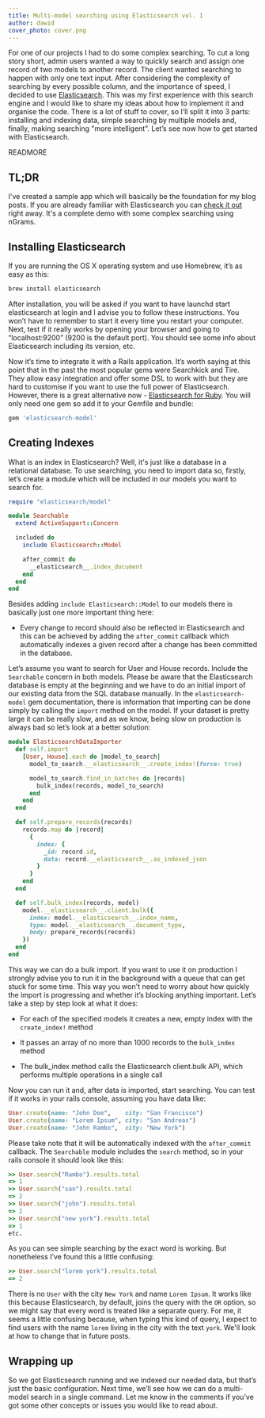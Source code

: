 ```yaml
---
title: Multi-model searching using Elasticsearch vol. 1
author: dawid
cover_photo: cover.png
---
```


For one of our projects I had to do some complex searching. To cut a long story short, admin users wanted
a way to quickly search and assign one record of two models to another record. The client wanted searching
to happen with only one text input. After considering the complexity of searching by every possible column,
and the importance of speed, I decided to use [Elasticsearch](https://www.elastic.co/products/elasticsearch).
This was my first experience with this search engine and I would like to share my ideas about how to
implement it and organise the code. There is a lot of stuff to cover, so I’ll split it into 3 parts:
installing and indexing data, simple searching by multiple models and, finally, making searching
"more intelligent". Let’s see now how to get started with Elasticsearch.

READMORE

## TL;DR

I've created a sample app which will basically be the foundation for my blog posts. If you are
already familiar with Elasticsearch you can [check it out](https://github.com/Ragnarson/elastic_search_demo)
right away. It's a complete demo with some complex searching using nGrams.

## Installing Elasticsearch

If you are running the OS X operating system and use Homebrew, it’s as easy as this:

```sh
brew install elasticsearch
```

After installation, you will be asked if you want to have launchd start elasticsearch at login and I
advise you to follow these instructions. You won’t have to remember to start it every time you restart your computer.
Next, test if it really works by opening your browser and going to “localhost:9200” (9200 is the default port).
You should see some info about Elasticsearch including its version, etc.

Now it’s time to integrate it with a Rails application. It’s worth saying at this point that in the
past the most popular gems were Searchkick and Tire. They allow easy integration and offer some DSL
to work with but they are hard to customise if you want to use the full power of Elasticsearch. However,
there is a great alternative now - [Elasticsearch for Ruby](https://github.com/elastic/elasticsearch-ruby).
You will only need one gem so add it to your Gemfile and bundle:

```ruby
gem 'elasticsearch-model'
```

## Creating Indexes
What is an index in Elasticsearch? Well, it's just like a database in a relational database. To use
searching, you need to import data so, firstly, let’s create a module which will be included in our
models you want to search for.

```ruby
require "elasticsearch/model"

module Searchable
  extend ActiveSupport::Concern

  included do
    include Elasticsearch::Model

    after_commit do
      __elasticsearch__.index_document
    end
  end
end
```

Besides adding `include Elasticsearch::Model` to our models there is basically just one more important thing here:

- Every change to record should also be reflected in Elasticsearch and this can be achieved by
adding the `after_commit` callback which automatically indexes a given record after a change has been
committed in the database.

Let’s assume you want to search for User and House records. Include the `Searchable` concern in
both models. Please be aware that the Elasticsearch database is empty at the beginning and we have
to do an initial import of our existing data from the SQL database manually. In the `elasticsearch-model`
gem documentation, there is information that importing can be done simply by calling the `import`
method on the model. If your dataset is pretty large it can be really slow, and as we know, being
slow on production is always bad so let’s look at a better solution:

```ruby
module ElasticsearchDataImporter
  def self.import
    [User, House].each do |model_to_search|
      model_to_search.__elasticsearch__.create_index!(force: true)

      model_to_search.find_in_batches do |records|
        bulk_index(records, model_to_search)
      end
    end
  end

  def self.prepare_records(records)
    records.map do |record|
      {
        index: {
          _id: record.id,
          data: record.__elasticsearch__.as_indexed_json
        }
      }
    end
  end

  def self.bulk_index(records, model)
    model.__elasticsearch__.client.bulk({
      index: model.__elasticsearch__.index_name,
      type: model.__elasticsearch__.document_type,
      body: prepare_records(records)
    })
  end
end
```

This way we can do a bulk import. If you want to use it on production I strongly advise you to run
it in the background with a queue that can get stuck for some time. This way you won't need to worry
about how quickly the import is progressing and whether it’s blocking anything important.
Let’s take a step by step look at what it does:

- For each of the specified models it creates a new, empty index with the `create_index!` method

- It passes an array of no more than 1000 records to the `bulk_index` method

- The bulk_index method calls the Elasticsearch client.bulk API, which performs multiple operations in a single call

Now you can run it and, after data is imported, start searching. You can test if it works in your rails console, assuming you have data like:

```ruby
User.create(name: "John Doe",    city: "San Francisco")
User.create(name: "Lorem Ipsum", city: "San Andreas")
User.create(name: "John Rambo",  city: "New York")
```

Please take note that it will be automatically indexed with the `after_commit` callback.
The `Searchable` module includes the `search` method, so in your rails console it should look like this:  

```ruby
>> User.search("Rambo").results.total
=> 1
>> User.search("san").results.total
=> 2
>> User.search("john").results.total
=> 2
>> User.search("new york").results.total
=> 1
etc.
```

As you can see simple searching by the exact word is working. But nonetheless I’ve found this a little confusing:

```ruby
>> User.search("lorem york").results.total
=> 2
```

There is no `User` with the city `New York` and name `Lorem Ipsum`. It works like this because
Elasticsearch, by default, joins the query with the `OR` option, so we might say that every word
is treated like a separate query. For me, it seems a little confusing because, when typing this kind
of query, I expect to find users with the name `lorem` living in the city with the text `york`.
We'll look at how to change that in future posts.

## Wrapping up

So we got Elasticsearch running and we indexed our needed data, but that’s just the basic
configuration. Next time, we’ll see how we can do a multi-model search in a single command.
Let me know in the comments if you’ve got some other concepts or issues you would like to read about.
